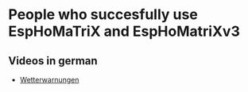# People who succesfully use EspHoMaTriX and EspHoMatriXv3

## Videos in german
- [Wetterwarnungen](https://smarthomeyourself.de/wiki/templates/alle-aktuelle-wetterwarnungen-in-home-assistant-ausgeben-mit-templates/)
    